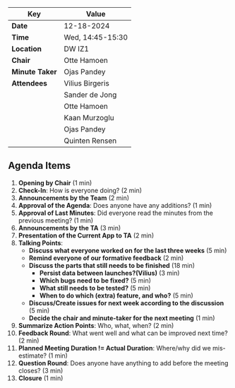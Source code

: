 | **Key**          | **Value**          |
| -----------------|--------------------|
| **Date**         | 12-18-2024          |
| **Time**         | Wed, 14:45-15:30   |
| **Location**     | DW IZ1             |
| **Chair**        | Otte Hamoen        |
| **Minute Taker** | Ojas Pandey        |
| **Attendees**    | Vilius Birgeris    |
|                  | Sander de Jong     |
|                  | Otte Hamoen        |
|                  | Kaan Murzoglu      |
|                  | Ojas Pandey        |
|                  | Quinten Rensen     |


## Agenda Items
1. **Opening by Chair** (1 min)
2. **Check-In**: How is everyone doing? (2 min)
3. **Announcements by the Team** (2 min)
4. **Approval of the Agenda**: Does anyone have any additions? (1 min)
5. **Approval of Last Minutes**: Did everyone read the minutes from the previous meeting? (1 min)
6. **Announcements by the TA** (3 min)
7. **Presentation of the Current App to TA** (2 min)
8. **Talking Points**:
    - **Discuss what everyone worked on for the last three weeks** (5 min)
    - **Remind everyone of our formative feedback** (2 min)
    - **Discuss the parts that still needs to be finished** (18 min)
      - **Persist data between launches?(Vilius)** (3 min)
      - **Which bugs need to be fixed?** (5 min)
      - **What still needs to be tested?** (5 min)
      - **When to do which (extra) feature, and who?** (5 min)
    - **Discuss/Create issues for next week according to the discussion** (5 min)
    - **Decide the chair and minute-taker for the next meeting** (1 min)
9. **Summarize Action Points**: Who, what, when? (2 min)
10. **Feedback Round**: What went well and what can be improved next time? (2 min)
11. **Planned Meeting Duration != Actual Duration**: Where/why did we mis-estimate? (1 min)
12. **Question Round**: Does anyone have anything to add before the meeting closes? (3 min)
13. **Closure** (1 min)

